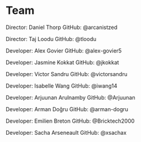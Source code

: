 # Team

Director: Daniel Thorp
GitHub: @arcanistzed

Director: Taj Loodu
GitHub: @tloodu

Developer: Alex Govier
GitHub: @alex-govier5

Developer: Jasmine Kokkat
GitHub: @jkokkat

Developer: Victor Sandru
GitHub: @victorsandru

Developer: Isabelle Wang
GitHub: @iwang14

Developer: Arjuunan Arulnamby
GitHub: @Arjuunan

Developer: Arman Doǧru
GitHub: @arman-dogru

Developer: Emilien Breton
GitHub: @Bricktech2000

Developer: Sacha Arseneault
GitHub: @xsachax
